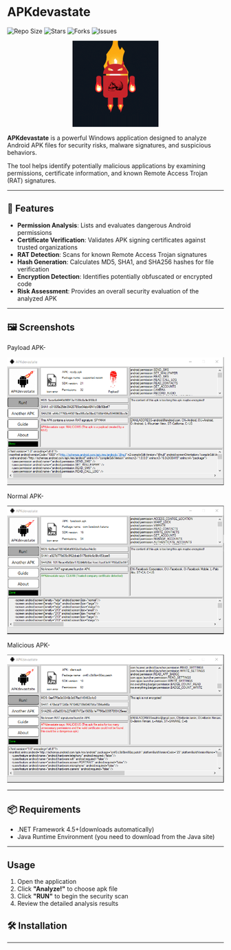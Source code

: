# APKdevastate

![Repo Size](https://img.shields.io/github/repo-size/rafigk2v9c/APKdevastate)
![Stars](https://img.shields.io/github/stars/rafigk2v9c/APKdevastate?style=social)
![Forks](https://img.shields.io/github/forks/rafigk2v9c/APKdevastate?style=social)
![Issues](https://img.shields.io/github/issues/rafigk2v9c/APKdevastate)

<p align="center">
  <img src="https://github.com/rafigk2v9c/APKdevastate/blob/master/ss/fireandroid.gif?raw=true" alt="APKdevastate Banner" width="200"/>
</p>

**APKdevastate** is a powerful Windows application designed to analyze Android APK files for security risks, malware signatures, and suspicious behaviors.

The tool helps identify potentially malicious applications by examining permissions, certificate information, and known Remote Access Trojan (RAT) signatures.

---

## 🚀 Features

-  **Permission Analysis**: Lists and evaluates dangerous Android permissions  
-  **Certificate Verification**: Validates APK signing certificates against trusted organizations  
-  **RAT Detection**: Scans for known Remote Access Trojan signatures  
-  **Hash Generation**: Calculates MD5, SHA1, and SHA256 hashes for file verification  
-  **Encryption Detection**: Identifies potentially obfuscated or encrypted code  
-  **Risk Assessment**: Provides an overall security evaluation of the analyzed APK  

---

## 🖼️ Screenshots

Payload APK-

<img src="https://github.com/rafigk2v9c/APKdevastate/blob/master/ss/Screenshot_2.png?raw=true" alt="APKdevastate Screenshot" width="600"/>

Normal APK-

<img src="https://github.com/rafigk2v9c/APKdevastate/blob/master/ss/Screenshot_3.png?raw=true" alt="APKdevastate Screenshot" width="600"/>

Malicious APK-

<img src="https://github.com/rafigk2v9c/APKdevastate/blob/master/ss/Screenshot_4.png?raw=true" alt="APKdevastate Screenshot" width="600"/>

---

## 📦 Requirements

- .NET Framework 4.5+(downloads automatically)
- Java Runtime Environment (you need to download from the Java site)

---
## Usage

1. Open the application  
2. Click **"Analyze!"** to choose apk file
3. Click **"RUN"** to begin the security scan
4. Review the detailed analysis results


## 🛠️ Installation


---

